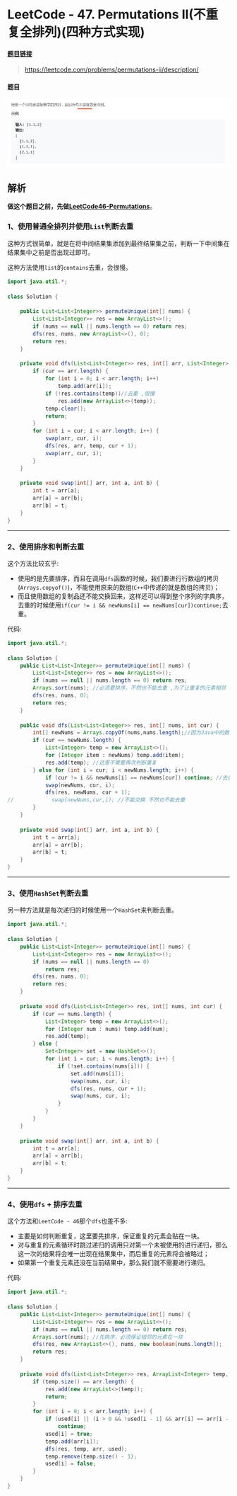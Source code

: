 # LeetCode - 47. Permutations II(不重复全排列)(四种方式实现)

#### [题目链接](https://leetcode.com/problems/permutations-ii/description/)

> https://leetcode.com/problems/permutations-ii/description/


#### 题目
![在这里插入图片描述](images/47_t.png)

## 解析

**做这个题目之前，先做[LeetCode46-Permutations](https://github.com/ZXZxin/ZXBlog/blob/master/%E5%88%B7%E9%A2%98/LeetCode/Search/LeetCode%20-%2046.%20Permutations(%E4%B8%89%E7%A7%8D%E6%96%B9%E6%B3%95).md)**。

### 1、使用普通全排列并使用`List`判断去重

 这种方式很简单，就是在将中间结果集添加到最终结果集之前，判断一下中间集在结果集中之前是否出现过即可。

这种方法使用`list`的`contains`去重，会很慢。

```java
import java.util.*;

class Solution {

    public List<List<Integer>> permuteUnique(int[] nums) {
        List<List<Integer>> res = new ArrayList<>();
        if (nums == null || nums.length == 0) return res;
        dfs(res, nums, new ArrayList<>(), 0);
        return res;
    }

    private void dfs(List<List<Integer>> res, int[] arr, List<Integer> temp, int cur) {
        if (cur == arr.length) {
            for (int i = 0; i < arr.length; i++)
                temp.add(arr[i]);
            if (!res.contains(temp))//去重 ,很慢
                res.add(new ArrayList<>(temp));  
            temp.clear();
            return;
        }
        for (int i = cur; i < arr.length; i++) {
            swap(arr, cur, i);
            dfs(res, arr, temp, cur + 1);
            swap(arr, cur, i); 
        }
    }

    private void swap(int[] arr, int a, int b) {
        int t = arr[a]; 
        arr[a] = arr[b];
        arr[b] = t;
    }
}
```

***
### 2、使用排序和判断去重

这个方法比较玄乎: 
* 使用的是先要排序，而且在调用`dfs`函数的时候，我们要进行行数组的拷贝(`Arrays.copyof()`)，不能使用原来的数组(`C++`中传递的就是数组的拷贝)；
* 而且使用数组的复制品还不能交换回来，这样还可以得到整个序列的字典序，去重的时候使用` if(cur != i && newNums[i] == newNums[cur])continue; `去重。

代码:

```java
import java.util.*;

class Solution {
    public List<List<Integer>> permuteUnique(int[] nums) {
        List<List<Integer>> res = new ArrayList<>();
        if (nums == null || nums.length == 0) return res;
        Arrays.sort(nums); //必须要排序，不然也不能去重 ,为了让重复的元素相邻
        dfs(res, nums, 0);
        return res;
    }

    public void dfs(List<List<Integer>> res, int[] nums, int cur) {
        int[] newNums = Arrays.copyOf(nums,nums.length);//因为Java中的数组是引用，不像C++中一样是数组的拷贝
        if (cur == newNums.length) {
            List<Integer> temp = new ArrayList<>();
            for (Integer item : newNums) temp.add(item);
            res.add(temp); //这里不需要再次判断重复
        } else for (int i = cur; i < newNums.length; i++) {
            if (cur != i && newNums[i] == newNums[cur]) continue; //去重
            swap(newNums, cur, i);
            dfs(res, newNums, cur + 1);
//            swap(newNums,cur,i); //不能交换 不然也不能去重
        }
    }

    private void swap(int[] arr, int a, int b) {
        int t = arr[a];
        arr[a] = arr[b];
        arr[b] = t;
    }
} 
```
***
### 3、使用`HashSet`判断去重
 另一种方法就是每次递归的时候使用一个`HashSet`来判断去重。

```java
import java.util.*;

class Solution {
    public List<List<Integer>> permuteUnique(int[] nums) {
        List<List<Integer>> res = new ArrayList<>();
        if (nums == null || nums.length == 0)
            return res;
        dfs(res, nums, 0);
        return res;
    }

    private void dfs(List<List<Integer>> res, int[] nums, int cur) {
        if (cur == nums.length) {
            List<Integer> temp = new ArrayList<>();
            for (Integer num : nums) temp.add(num);
            res.add(temp); 
        } else {
            Set<Integer> set = new HashSet<>();
            for (int i = cur; i < nums.length; i++) {
                if (!set.contains(nums[i])) {
                    set.add(nums[i]);
                    swap(nums, cur, i);
                    dfs(res, nums, cur + 1);
                    swap(nums, cur, i);
                }
            }
        } 
    } 

    private void swap(int[] arr, int a, int b) {
        int t = arr[a];
        arr[a] = arr[b];
        arr[b] = t;
    }
}
```
***
### 4、使用`dfs` + 排序去重
 这个方法和`LeetCode - 46`那个`dfs`也差不多: 
 * 主要是如何判断重复，这里要先排序，保证重复的元素会贴在一块。
 * 对与重复的元素循环时跳过递归的调用只对第一个未被使用的进行递归，那么这一次的结果将会唯一出现在结果集中，而后重复的元素将会被略过；
 * 如果第一个重复元素还没在当前结果中，那么我们就不需要进行递归。

代码:

```java
import java.util.*;

class Solution {
    public List<List<Integer>> permuteUnique(int[] nums) {
        List<List<Integer>> res = new ArrayList<>();
        if (nums == null || nums.length == 0) return res;
        Arrays.sort(nums); //先排序，必须保证相邻的元素在一块
        dfs(res, new ArrayList<>(), nums, new boolean[nums.length]);
        return res;
    }

    private void dfs(List<List<Integer>> res, ArrayList<Integer> temp, int[] arr, boolean[] used) {
        if (temp.size() == arr.length) {
            res.add(new ArrayList<>(temp));
            return;
        } 
        for (int i = 0; i < arr.length; i++) {
            if (used[i] || (i > 0 && !used[i - 1] && arr[i] == arr[i - 1]))
                continue;
            used[i] = true;
            temp.add(arr[i]);
            dfs(res, temp, arr, used);
            temp.remove(temp.size() - 1);
            used[i] = false;
        }
    }
}
```

